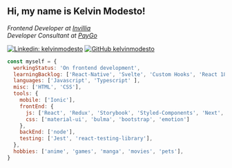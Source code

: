 <h2> Hi, my name is Kelvin Modesto! </h2>
<p><em>Frontend Developer at <a href="http://www.invillia.com">Invillia</a>
</br>Developer Consultant at <a href="https://www.paygo.com.br">PayGo</a>
</em></p>


[![Linkedin: kelvinmodesto](https://img.shields.io/badge/-kelvinmodesto-blue?style=flat-square&logo=Linkedin&logoColor=white&link=https://www.linkedin.com/in/kelvinmodesto/)](https://www.linkedin.com/in/kelvinmodesto/)
[![GitHub kelvinmodesto](https://img.shields.io/github/followers/kelvinmodesto?label=follow&style=social)](https://github.com/kelvinmodesto)

```javascript
const myself = {
  workingStatus: 'On frontend development',
  learningBacklog: ['React-Native', 'Svelte', 'Custom Hooks', 'React 18', 'GraphQL'],
  languages: ['Javascript', 'Typescript' ],
  misc: ['HTML', 'CSS'],
  tools: {
    mobile: ['Ionic'],
    frontEnd: {
      js: ['React', 'Redux', 'Storybook', 'Styled-Components', 'Next', 'Meteor'],
      css: ['material-ui', 'bulma', 'bootstrap', 'emotion']
    },
    backEnd: ['node'],
    testing: ['Jest', 'react-testing-library'],
  },
  hobbies: ['anime', 'games', 'manga', 'movies', 'pets'],
}
```
